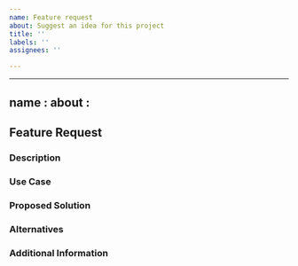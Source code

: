 ```yaml
---
name: Feature request
about: Suggest an idea for this project
title: ''
labels: ''
assignees: ''

---
```


---
name : 
about : 
---

## Feature Request

### Description

### Use Case

### Proposed Solution

### Alternatives

### Additional Information
